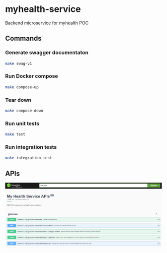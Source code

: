 # myhealth-service
Backend microservice for myhealth POC

## Commands

### Generate swagger documentaton
```sh
make swag-v1
```

### Run Docker compose
```sh
make compose-up
```

### Tear down
```sh
make compose-down
```

### Run unit tests
```sh
make test
```

### Run integration tests
```sh
make integration-test
```

## APIs

![API](/swagger-api.png)